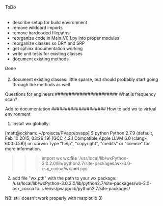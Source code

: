 ToDo
######

* describe setup for build environment
* remove wildcard imports
* remove hardcoded filepaths
* reorganize code in Main_V0.1.py into proper modules
* reorganize classes so DRY and SRP
* get sphinx documentation working
* write unit tests for existing classes
* document existing methods

Done
####
2) document existing classes: little sparse, but should probably start going through the methods as well



Questions for engineers
#######################
What is frequency scan?


Add to documentation
####################
How to add wx to virtual environment

1) Install wx globally:

[matt@ockham: ~/projects/PVapp/pvapp] $ python
Python 2.7.9 (default, Feb 10 2015, 03:29:19)
[GCC 4.2.1 Compatible Apple LLVM 6.0 (clang-600.0.56)] on darwin
Type "help", "copyright", "credits" or "license" for more information.
>>> import wx
>>> wx.__file__
'/usr/local/lib/wxPython-3.0.2.0/lib/python2.7/site-packages/wx-3.0-osx_cocoa/wx/__init__.pyc'

2) add file "wx.pth" with the path to your wx package:
    /usr/local/lib/wxPython-3.0.2.0/lib/python2.7/site-packages/wx-3.0-osx_cocoa
 to:
    ~/envs/pvapp/lib/python2.7/site-packages/

NB: still doesn't work properly with matplotlib
3)
